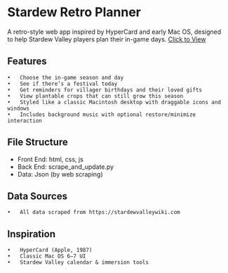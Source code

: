 # Stardew Retro Planner

A retro-style web app inspired by HyperCard and early Mac OS, designed to help Stardew Valley players plan their in-game days.
[Click to View](https://youtu.be/v6pD5cYTYB4)

## Features
	•	Choose the in-game season and day
	•	See if there’s a festival today
	•	Get reminders for villager birthdays and their loved gifts
	•	View plantable crops that can still grow this season
	•	Styled like a classic Macintosh desktop with draggable icons and windows
	•	Includes background music with optional restore/minimize interaction

## File Structure
- Front End: html, css, js
- Back End: scrape_and_update.py
- Data: Json (by web scraping)
  
## Data Sources
	•	All data scraped from https://stardewvalleywiki.com


## Inspiration
	•	HyperCard (Apple, 1987)
	•	Classic Mac OS 6–7 UI
	•	Stardew Valley calendar & immersion tools

